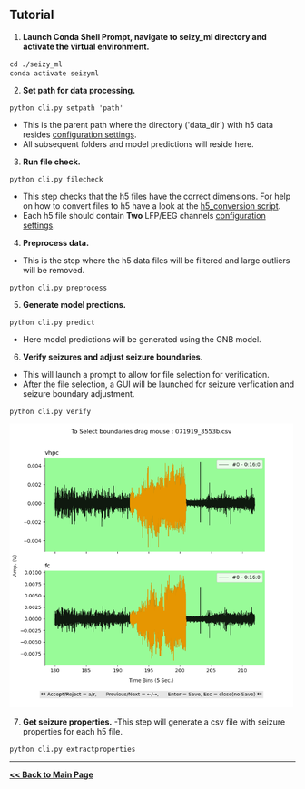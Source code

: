 ## Tutorial

1) **Launch Conda Shell Prompt, navigate to seizy_ml directory and activate the virtual environment.**
```
cd ./seizy_ml
conda activate seizyml
```

2) **Set path for data processing.**
```
python cli.py setpath 'path'
```
- This is the parent path where the directory ('data_dir') with h5 data resides [configuration settings](configuration.md).
- All subsequent folders and model predictions will reside here.

3) **Run file check.**
```
python cli.py filecheck
```
- This step checks that the h5 files have the correct dimensions. For help on how to convert files to h5 have a look at the [h5_conversion script](/examples/to_h5.py).
- Each h5 file should contain **Two** LFP/EEG channels [configuration settings](configuration.md).

4) **Preprocess data.**

- This is the step where the h5 data files will be filtered and large outliers will be removed.

```
python cli.py preprocess
```

5) **Generate model prections.**
```
python cli.py predict
```
- Here model predictions will be generated using the GNB model.

6) **Verify seizures and adjust seizure boundaries.**
- This will launch a prompt to allow for file selection for verification.
- After the file selection, a GUI will be launched for seizure verfication and seizure boundary adjustment. 
```
python cli.py verify
```

<img src="verify_gui.png" width="500">

7) **Get seizure properties.** 
-This step will generate a csv file with seizure properties for each h5 file.
```
python cli.py extractproperties
```

----

**[<< Back to Main Page](/README.md)**


